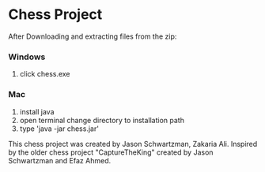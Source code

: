 # Chess Project

After Downloading and extracting files from the zip:

### Windows 

1. click chess.exe

### Mac

1. install java
2. open terminal change directory to installation path
3. type 'java -jar chess.jar'

This chess project was created by Jason Schwartzman, Zakaria Ali. Inspired by the older chess project "CaptureTheKing" created by Jason Schwartzman and Efaz Ahmed.
